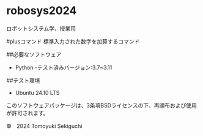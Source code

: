 # robosys2024
ロボットシステム学、授業用

#plusコマンド
標準入力された数字を加算するコマンド

##必要なソフトウェア
- Python
  -テスト済みバージョン:3.7~3.11

##テスト環境
- Ubuntu 24.10 LTS

このソフトウェアパッケージは、3条項BSDライセンスの下、再頒布および使用が許可されます。

©　2024 Tomoyuki Sekiguchi
